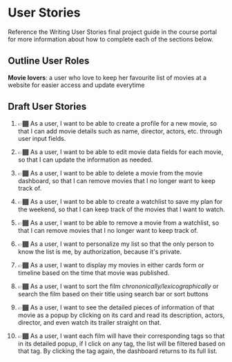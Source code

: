 # User Stories

Reference the Writing User Stories final project guide in the course portal for more information about how to complete each of the sections below.

## Outline User Roles

**Movie lovers**: a user who love to keep her favourite list of movies at a website for easier access and update everytime

## Draft User Stories

1. 👉🏾 As a user, I want to be able to create a profile for a new movie, so that I can add movie details such as name, director, actors, etc. through user input fields.

2. 👉🏾 As a user, I want to be able to edit movie data fields for each movie, so that I can update the information as needed.

3. 👉🏾 As a user, I want to be able to delete a movie from the movie dashboard, so that I can remove movies that I no longer want to keep track of.

4. 👉🏾 As a user, I want to be able to create a watchlist to save my plan for the weekend, so that I can keep track of the movies that I want to watch.

5. 👉🏾 As a user, I want to be able to remove a movie from a watchlist, so that I can remove movies that I no longer want to keep track of.

6. 👉🏾 As a user, I want to personalize my list so that the only person to know the list is me, by authorization, because it's private.

7. 👉🏾 As a user, I want to display my movies in either cards form or timeline based on the time that movie was published.

8. 👉🏾 As a user, I want to sort the film *chrononically/lexicographically* or search the film based on their title using search bar or sort buttons

9. 👉🏾 As a user, I want to see the detailed pieces of information of that movie as a popup by clicking on its card and read its description, actors, director, and even watch its trailer straight on that.

10. 👉🏾 As a user, I want each film will have their corresponding tags so that in its detailed popup, if I click on any tag, the list will be filtered based on that tag. By clicking the tag again, the dashboard returns to its full list.
